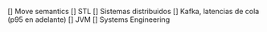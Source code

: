 [] Move semantics
[] STL
[] Sistemas distribuidos
    [] Kafka, latencias de cola (p95 en adelante)
    [] JVM
[] Systems Engineering
